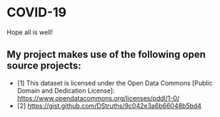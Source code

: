 # COVID-19
Hope all is well!

## My project makes use of the following open source projects:

- [1] This dataset is licensed under the Open Data Commons [Public Domain and Dedication License]: https://www.opendatacommons.org/licenses/pddl/1-0/
- [2] https://gist.github.com/DStruths/9c042e3a6b66048b5bd4
